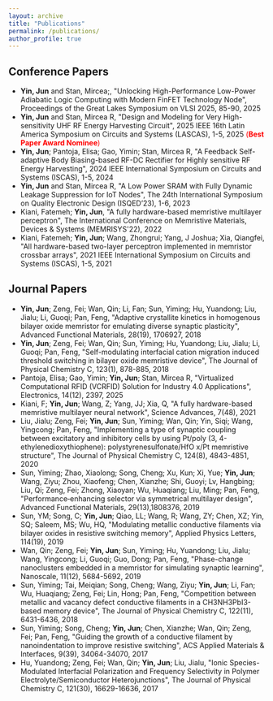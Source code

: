 ```yaml
---
layout: archive
title: "Publications"
permalink: /publications/
author_profile: true
---
```


## Conference Papers

* **Yin, Jun** and Stan, Mircea;, "Unlocking High-Performance Low-Power Adiabatic Logic Computing with Modern FinFET Technology Node", Proceedings of the Great Lakes Symposium on VLSI 2025, 85-90, 2025
* **Yin, Jun** and Stan, Mircea R, "Design and Modeling for Very High-sensitivity UHF RF Energy Harvesting Circuit", 2025 IEEE 16th Latin America Symposium on Circuits and Systems (LASCAS), 1-5, 2025 <span style="color: red;">(**Best Paper Award Nominee**)</span>
* **Yin, Jun**; Pantoja, Elisa; Gao, Yimin; Stan, Mircea R, "A Feedback Self-adaptive Body Biasing-based RF-DC Rectifier for Highly sensitive RF Energy Harvesting", 2024 IEEE International Symposium on Circuits and Systems (ISCAS), 1-5, 2024
* **Yin, Jun** and Stan, Mircea R, "A Low Power SRAM with Fully Dynamic Leakage Suppression for IoT Nodes", The 24th International Symposium on Quality Electronic Design (ISQED’23), 1-6, 2023
* Kiani, Fatemeh; **Yin, Jun**, "A fully hardware-based memristive multilayer perceptron", The International Conference on Memristive Materials, Devices & Systems (MEMRISYS'22), 2022
* Kiani, Fatemeh; **Yin, Jun**; Wang, Zhongrui; Yang, J Joshua; Xia, Qiangfei, "All hardware-based two-layer perceptron implemented in memristor crossbar arrays",	2021 IEEE International Symposium on Circuits and Systems (ISCAS), 1-5, 2021



## Journal Papers

* **Yin, Jun**; Zeng, Fei; Wan, Qin; Li, Fan; Sun, Yiming; Hu, Yuandong; Liu, Jialu; Li, Guoqi; Pan, Feng, "Adaptive crystallite kinetics in homogenous bilayer oxide memristor for emulating diverse synaptic plasticity",	Advanced Functional Materials, 28(19), 1706927, 2018
* **Yin, Jun**; Zeng, Fei; Wan, Qin; Sun, Yiming; Hu, Yuandong; Liu, Jialu; Li, Guoqi; Pan, Feng, "Self-modulating interfacial cation migration induced threshold switching in bilayer oxide memristive device", The Journal of Physical Chemistry C, 123(1),	878-885,	2018
* Pantoja, Elisa; Gao, Yimin; **Yin, Jun**; Stan, Mircea R, "Virtualized Computational RFID (VCRFID) Solution for Industry 4.0 Applications", Electronics, 14(12), 2397, 2025
* Kiani, F; **Yin, Jun**; Wang, Z; Yang, JJ; Xia, Q, "A fully hardware-based memristive multilayer neural network", Science Advances, 7(48), 2021
* Liu, Jialu; Zeng, Fei; **Yin, Jun**; Sun, Yiming; Wan, Qin; Yin, Siqi; Wang, Yingcong; Pan, Feng, "Implementing a type of synaptic coupling between excitatory and inhibitory cells by using Pt/poly (3, 4-ethylenedioxythiophene): polystyrenesulfonate/HfO x/Pt memristive structure",	The Journal of Physical Chemistry C, 124(8), 4843-4851, 2020
* Sun, Yiming; Zhao, Xiaolong; Song, Cheng; Xu, Kun; Xi, Yue; **Yin, Jun**; Wang, Ziyu; Zhou, Xiaofeng; Chen, Xianzhe; Shi, Guoyi; Lv, Hangbing; Liu, Qi; Zeng, Fei; Zhong, Xiaoyan; Wu, Huaqiang; Liu, Ming; Pan, Feng, "Performance‐enhancing selector via symmetrical multilayer design", Advanced Functional Materials, 29(13),1808376, 2019
* Sun, YM; Song, C; **Yin, Jun**; Qiao, LL; Wang, R; Wang, ZY; Chen, XZ; Yin, SQ; Saleem, MS; Wu, HQ, "Modulating metallic conductive filaments via bilayer oxides in resistive switching memory", Applied Physics Letters, 114(19), 2019
* Wan, Qin; Zeng, Fei; **Yin, Jun**; Sun, Yiming; Hu, Yuandong; Liu, Jialu; Wang, Yingcong; Li, Guoqi; Guo, Dong; Pan, Feng, "Phase-change nanoclusters embedded in a memristor for simulating synaptic learning", Nanoscale,	11(12), 5684-5692, 2019
* Sun, Yiming; Tai, Meiqian; Song, Cheng; Wang, Ziyu; **Yin, Jun**; Li, Fan; Wu, Huaqiang; Zeng, Fei; Lin, Hong; Pan, Feng, "Competition between metallic and vacancy defect conductive filaments in a CH3NH3PbI3-based memory device", The Journal of Physical Chemistry C, 122(11), 6431-6436, 2018
* Sun, Yiming; Song, Cheng; **Yin, Jun**; Chen, Xianzhe; Wan, Qin; Zeng, Fei; Pan, Feng, "Guiding the growth of a conductive filament by nanoindentation to improve resistive switching", ACS Applied Materials & Interfaces, 9(39), 34064-34070, 2017
* Hu, Yuandong; Zeng, Fei; Wan, Qin; **Yin, Jun**; Liu, Jialu, "Ionic Species-Modulated Interfacial Polarization and Frequency Selectivity in Polymer Electrolyte/Semiconductor Heterojunctions", The Journal of Physical Chemistry C, 121(30), 16629-16636, 2017
